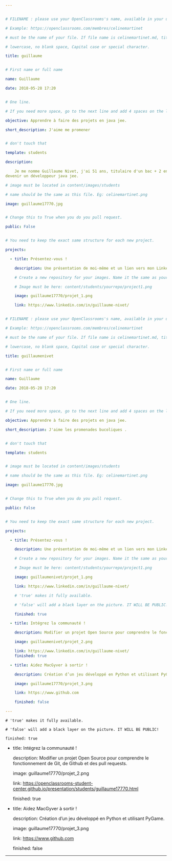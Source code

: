 ```yaml
---


# FILENAME : please use your OpenClassrooms's name, available in your url.

# Example: https://openclassrooms.com/membres/celinemartinet

# must be the name of your file. If file name is celinemartinet.md, title is celinemartinet.

# lowercase, no blank space, Capital case or special character.

title: guillaume


# First name or full name

name: Guillaume

date: 2018-05-28 17:20


# One line.

# If you need more space, go to the next line and add 4 spaces on the left, as in 'description'.

objective: Apprendre à faire des projets en java jee.

short_description: J'aime me promener


# don't touch that

template: students

description:

    Je me nomme Guillaume Nivet, j'ai 51 ans, titulaire d'un bac + 2 en commerce International et un bac + 2 d'analyste programmeur. J'aspire à 
devenir un développeur java jee. 

# image must be located in content/images/students

# name should be the same as this file. Eg: celinemartinet.png

image: guillaume17770.jpg


# Change this to True when you do you pull request.

public: False


# You need to keep the exact same structure for each new project.

projects:

  - title: Présentez-vous !

    description: Une présentation de moi-même et un lien vers mon LinkedIn.

    # Create a new repository for your images. Name it the same as your nickname and profile picture.

    # Image must be here: content/students/yourrepo/project1.png

    image: guillaume17770/projet_1.png

    link: https://www.linkedin.com/in/guillaume-nivet/


# FILENAME : please use your OpenClassrooms's name, available in your url.

# Example: https://openclassrooms.com/membres/celinemartinet

# must be the name of your file. If file name is celinemartinet.md, title is celinemartinet.

# lowercase, no blank space, Capital case or special character.

title: guillaumenivet


# First name or full name

name: Guillaume

date: 2018-05-28 17:20


# One line.

# If you need more space, go to the next line and add 4 spaces on the left, as in 'description'.

objective: Apprendre à faire des projets en java jee.

short_description: J'aime les promenades bucoliques .


# don't touch that

template: students


# image must be located in content/images/students

# name should be the same as this file. Eg: celinemartinet.png

image: guillaume17770.jpg


# Change this to True when you do you pull request.

public: False


# You need to keep the exact same structure for each new project.

projects:

  - title: Présentez-vous !

    description: Une présentation de moi-même et un lien vers mon LinkedIn.

    # Create a new repository for your images. Name it the same as your nickname and profile picture.

    # Image must be here: content/students/yourrepo/project1.png

    image: guillaumenivet/projet_1.png

    link: https://www.linkedin.com/in/guillaume-nivet/

    # 'true' makes it fully available.

    # 'false' will add a black layer on the picture. IT WILL BE PUBLIC!

    finished: true

  - title: Intégrez la communauté !

    description: Modifier un projet Open Source pour comprendre le fonctionnement de Git, de Github et des pull requests. 

    image: guillaumenivet/projet_2.png

    link: https://www.linkedin.com/in/guillaume-nivet/
    finished: true

  - title: Aidez MacGyver à sortir !

    description: Création d’un jeu développé en Python et utilisant PyGame.

    image: guillaume17770/projet_3.png

    link: https://www.github.com

    finished: false

---
```


    # 'true' makes it fully available.

    # 'false' will add a black layer on the picture. IT WILL BE PUBLIC!

    finished: true

  - title: Intégrez la communauté !

    description: Modifier un projet Open Source pour comprendre le fonctionnement de Git, de Github et des pull requests. 

    image: guillaume17770/projet_2.png

    link: https://openclassrooms-student-center.github.io/presentation/students/guillaume17770.html

    finished: true

  - title: Aidez MacGyver à sortir !

    description: Création d’un jeu développé en Python et utilisant PyGame.

    image: guillaume17770/projet_3.png

    link: https://www.github.com

    finished: false

---
